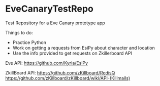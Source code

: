 # EveCanaryTestRepo
Test Repository for a Eve Canary prototype app


Things to do:
- Practice Python
- Work on getting a requests from EsiPy about character and location
- Use the info provided to get requests on Zkillerboard API

Eve API:
https://github.com/Kyria/EsiPy

ZkillBoard API:
https://github.com/zKillboard/RedisQ    
https://github.com/zKillboard/zKillboard/wiki/API-(Killmails)   

